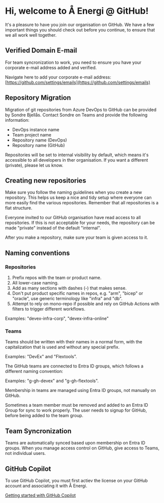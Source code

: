# Hi, welcome to Å Energi @ GitHub!

It's a pleasure to have you join our organisation on GitHub. We have a few important things you should check out before you continue, to ensure that we all work well together.

## Verified Domain E-mail

For team syncronization to work, you need to ensure you have your corporate e-mail address added and verified.

Navigate here to add your corporate e-mail address: [https://github.com/settings/emails](https://github.com/settings/emails)

## Repository Migration

Migration of git repositories from Azure DevOps to GitHub can be provided by Sondre Bjellås. Contact Sondre on Teams and provide the following information:

- DevOps instance name
- Team project name
- Repository name (DevOps)
- Repository name (GitHub)

Repositories will be set to internal visibility by default, which means it's accessible to all developers in ther organisation. If you want a different (private), please let us know.

## Creating new repositories

Make sure you follow the naming guidelines when you create a new repository. This helps us keep a nice and tidy setup where everyone can more easily find the various repositories. Remember that all repositories is a flat structure.

Everyone invited to our GitHub organisation have read access to all repositories. If this is not acceptable for your needs, the repository can be made "private" instead of the default "internal".

After you make a repository, make sure your team is given access to it.

## Naming conventions

### Repositories

1. Prefix repos with the team or product name.
2. All lower-case naming.
3. Add as many sections with dashes (-) that makes sense.
4. Don't put product specific names in repos, e.g. "arm", "bicep" or "oracle", use generic terminology like "infra" and "db".
5. Attempt to rely on mono-repo if possible and rely on GitHub Actions with filters to trigger different workflows.

Examples: "devex-infra-corp", "devex-infra-online"

### Teams

Teams should be written with their names in a normal form, with the capitalization that is used and without any special prefix.

Examples: "DevEx" and "Flextools".

The GitHub teams are connected to Entra ID groups, which follows a different naming convention:

Examples: "g-gh-devex" and "g-gh-flextools".

Membership in teams are managed using Entra ID groups, not manually on GitHub.

Sometimes a team member must be removed and added to an Entra ID Group for sync to work properly. The user needs to signup for GitHub, before being added to the team group.

## Team Syncronization

Teams are automatically synced based upon membership on Entra ID groups. When you manage access control on GitHub, give access to Teams, not individual users.


## GitHub Copilot

To use GitHub Copilot, you must first actiev the license on your GitHub account and associating it with Å Energi.

[Getting started with GitHub Copilot](https://docs.github.com/en/copilot/using-github-copilot/getting-started-with-github-copilot)

